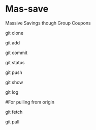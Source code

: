 # Mas-save
Massive Savings though Group Coupons

git clone

git add

git commit

git status

git push

git show 

git log



#For pulling from origin

git fetch

git pull
